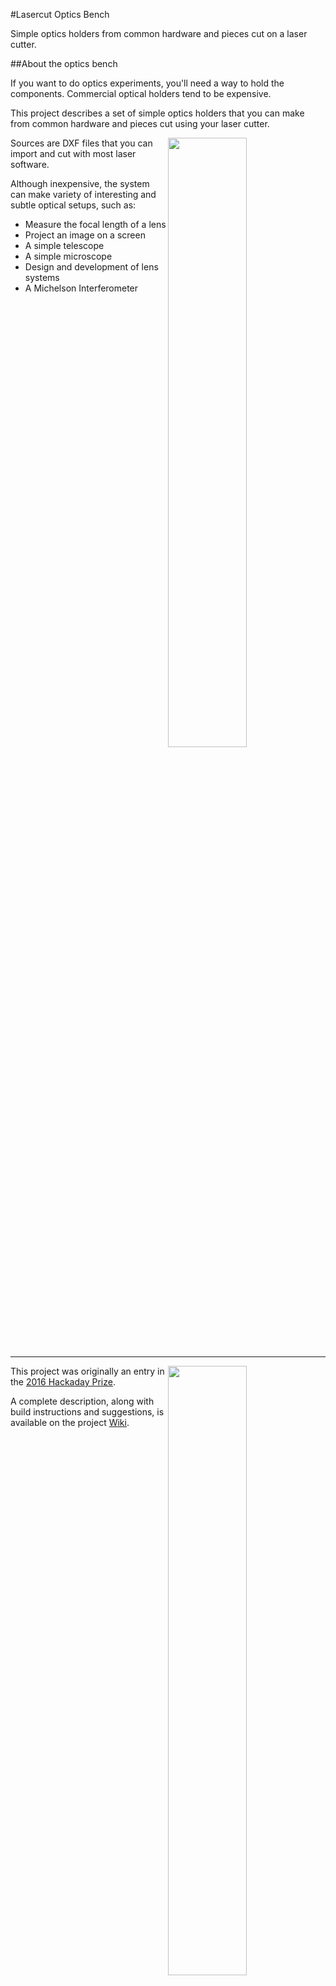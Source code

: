 #Lasercut Optics Bench

Simple optics holders from common hardware and pieces cut on a laser cutter.

##About the optics bench

If you want to do optics experiments, you'll need a way to hold the components. Commercial optical holders tend to be expensive.

This project describes a set of simple optics holders that you can make from common hardware and pieces cut using your laser cutter.

<img align="right" src="https://github.com/OpticsBench/laser-cut-optics-bench/wiki/images/BenchOverview.jpg" width="50%">

Sources are DXF files that you can import and cut with most laser software.

Although inexpensive, the system can make variety of interesting and subtle optical setups, such as:

* Measure the focal length of a lens
* Project an image on a screen
* A simple telescope
* A simple microscope
* Design and development of lens systems
* A Michelson Interferometer

<hr width="100%">

<img align="right" src="https://github.com/OpticsBench/laser-cut-optics-bench/wiki/images/SuitcasePackedSmall.jpg" width="50%">

This project was originally an entry in the [2016 Hackaday Prize](https://hackaday.io/project/10707-lasercut-optics-bench).

A complete description, along with build instructions and suggestions, is available on the project [Wiki](https://github.com/OpticsBench/laser-cut-optics-bench/wiki).

<hr width="100%">

###Demonstration Video

[![Laser cut optics bench](http://img.youtube.com/vi/n-c1HQImycg/0.jpg)](https://youtu.be/n-c1HQImycg)

# Copyright (c) 2016 ToolChainGang

<a rel="license" href="http://creativecommons.org/licenses/by-sa/4.0/">
<img alt="Creative Commons License" style="border-width:0" src="https://i.creativecommons.org/l/by-sa/4.0/88x31.png" /></a>

This work is licensed under a 
<a rel="license" href="http://creativecommons.org/licenses/by-sa/4.0/">Creative Commons Attribution-ShareAlike 4.0 International License</a>.
